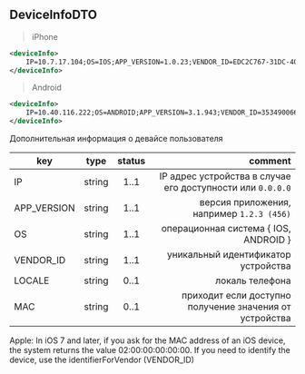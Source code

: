 ## DeviceInfoDTO

> iPhone

```xml
<deviceInfo>
    IP=10.7.17.104;OS=IOS;APP_VERSION=1.0.23;VENDOR_ID=EDC2C767-31DC-4095-82B1-71890EE2778B;LOCALE=ru-RU
</deviceInfo>
```

> Android

```xml
<deviceInfo>
    IP=10.40.116.222;OS=ANDROID;APP_VERSION=3.1.943;VENDOR_ID=353490066235256;MAC=BE:BD:61:2B:F3:B9;LOCALE=RU
</deviceInfo>
```

Дополнительная информация о девайсе пользователя

key | type | status | comment
--- | ---- | :----: | ---:
IP | string | 1..1 | IP адрес устройства в случае его доступности или ``0.0.0.0``
APP_VERSION | string | 1..1 | версия приложения, например ``1.2.3 (456)``
OS | string | 1..1 | операционная система { IOS, ANDROID }
VENDOR_ID | string | 1..1 | уникальный идентификатор устройства
LOCALE | string | 0..1 | локаль телефона
MAC | string | 0..1 | приходит если доступно получение значения от устройства

<aside class="warning">Apple: In iOS 7 and later, if you ask for the MAC address of an iOS device, the system returns the value 02:00:00:00:00:00. If you need to identify the device, use the identifierForVendor (VENDOR_ID)</aside>
